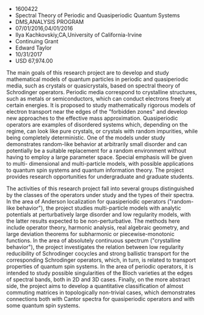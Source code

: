 
* 1600422
* Spectral Theory of Periodic and Quasiperiodic Quantum Systems
* DMS,ANALYSIS PROGRAM
* 07/01/2016,04/01/2016
* Ilya Kachkovskiy,CA,University of California-Irvine
* Continuing Grant
* Edward Taylor
* 10/31/2017
* USD 67,974.00

The main goals of this research project are to develop and study mathematical
models of quantum particles in periodic and quasiperiodic media, such as
crystals or quasicrystals, based on spectral theory of Schrodinger operators.
Periodic media correspond to crystalline structures, such as metals or
semiconductors, which can conduct electrons freely at certain energies. It is
proposed to study mathematically rigorous models of electron transport near the
edges of the "forbidden zones" and develop new approaches to the effective mass
approximation. Quasiperiodic operators are examples of disordered systems which,
depending on the regime, can look like pure crystals, or crystals with random
impurities, while being completely deterministic. One of the models under study
demonstrates random-like behavior at arbitrarily small disorder and can
potentially be a suitable replacement for a random environment without having to
employ a large parameter space. Special emphasis will be given to multi-
dimensional and multi-particle models, with possible applications to quantum
spin systems and quantum information theory. The project provides research
opportunities for undergraduate and graduate students.

The activities of this research project fall into several groups distinguished
by the classes of the operators under study and the types of their spectra. In
the area of Anderson localization for quasiperiodic operators ("random-like
behavior"), the project studies multi-particle models with analytic potentials
at perturbatively large disorder and low regularity models, with the latter
results expected to be non-perturbative. The methods here include operator
theory, harmonic analysis, real algebraic geometry, and large deviation theorems
for subharmonic or piecewise-monotonic functions. In the area of absolutely
continuous spectrum ("crystalline behavior"), the project investigates the
relation between low regularity reducibility of Schrodinger cocycles and strong
ballistic transport for the corresponding Schrodinger operators, which, in turn,
is related to transport properties of quantum spin systems. In the area of
periodic operators, it is intended to study possible singularities of the Bloch
varieties at the edges of spectral bands, both in 2D and 3D cases. Finally, on
the more abstract side, the project aims to develop a quantitative
classification of almost commuting matrices in topologically non-trivial cases,
which demonstrates connections both with Cantor spectra for quasiperiodic
operators and with some quantum spin systems.
